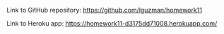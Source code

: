 
Link to GitHub repository: https://github.com/lguzman/homework11

Link to Heroku app: https://homework11-d3175dd71008.herokuapp.com/